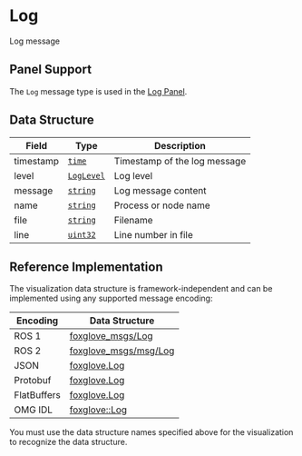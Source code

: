 # Log

Log message

## Panel Support

The `Log` message type is used in the [Log Panel](../panel/log-panel).

## Data Structure

| Field     | Type                                  | Description                  |
| --------- | ------------------------------------- | ---------------------------- |
| timestamp | [`time`](./built-in%20types#time)     | Timestamp of the log message |
| level     | [`LogLevel`](./enum-log-level)        | Log level                    |
| message   | [`string`](./built-in%20types#string) | Log message content          |
| name      | [`string`](./built-in%20types#string) | Process or node name         |
| file      | [`string`](./built-in%20types#string) | Filename                     |
| line      | [`uint32`](./built-in%20types#uint32) | Line number in file          |

## Reference Implementation

The visualization data structure is framework-independent and can be implemented using any supported message encoding:

| Encoding    | Data Structure                                                                                      |
| ----------- | --------------------------------------------------------------------------------------------------- |
| ROS 1       | [foxglove_msgs/Log](https://github.com/foxglove/foxglove-sdk/blob/main/schemas/ros1/Log.msg)        |
| ROS 2       | [foxglove_msgs/msg/Log](https://github.com/foxglove/foxglove-sdk/blob/main/schemas/ros2/Log.msg)    |
| JSON        | [foxglove.Log](https://github.com/foxglove/foxglove-sdk/blob/main/schemas/jsonschema/Log.json)      |
| Protobuf    | [foxglove.Log](https://github.com/foxglove/foxglove-sdk/blob/main/schemas/proto/foxglove/Log.proto) |
| FlatBuffers | [foxglove.Log](https://github.com/foxglove/foxglove-sdk/blob/main/schemas/flatbuffer/Log.fbs)       |
| OMG IDL     | [foxglove::Log](https://github.com/foxglove/foxglove-sdk/blob/main/schemas/omgidl/foxglove/Log.idl) |

You must use the data structure names specified above for the visualization to recognize the data structure.
